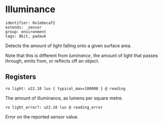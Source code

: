 # Illuminance

    identifier: 0x1e6ecaf2
    extends: _sensor
    group: environment
    tags: 8bit, padauk

Detects the amount of light falling onto a given surface area.

Note that this is different from *luminance*, the amount of light that passes through, emits from, or reflects off an object.

## Registers

    ro light: u22.10 lux { typical_max=100000 } @ reading

The amount of illuminance, as lumens per square metre.

    ro light_error?: u22.10 lux @ reading_error

Error on the reported sensor value.
